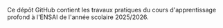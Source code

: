 Ce dépôt GitHub contient les travaux pratiques du cours d'apprentissage profond à l'ENSAI de l'année scolaire 2025/2026.
